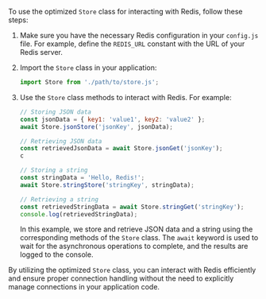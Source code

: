 To use the optimized `Store` class for interacting with Redis, follow these steps:

1. Make sure you have the necessary Redis configuration in your `config.js` file. For example, define the `REDIS_URL` constant with the URL of your Redis server.

2. Import the `Store` class in your application:

   ```javascript
   import Store from './path/to/store.js';
   ```

3. Use the `Store` class methods to interact with Redis. For example:

   ```javascript
   // Storing JSON data
   const jsonData = { key1: 'value1', key2: 'value2' };
   await Store.jsonStore('jsonKey', jsonData);

   // Retrieving JSON data
   const retrievedJsonData = await Store.jsonGet('jsonKey');
   c

   // Storing a string
   const stringData = 'Hello, Redis!';
   await Store.stringStore('stringKey', stringData);

   // Retrieving a string
   const retrievedStringData = await Store.stringGet('stringKey');
   console.log(retrievedStringData);
   ```

   In this example, we store and retrieve JSON data and a string using the corresponding methods of the `Store` class. The `await` keyword is used to wait for the asynchronous operations to complete, and the results are logged to the console.

By utilizing the optimized `Store` class, you can interact with Redis efficiently and ensure proper connection handling without the need to explicitly manage connections in your application code.
